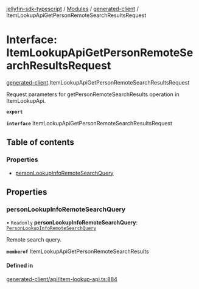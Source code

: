 [jellyfin-sdk-typescript](../README.md) / [Modules](../modules.md) / [generated-client](../modules/generated_client.md) / ItemLookupApiGetPersonRemoteSearchResultsRequest

# Interface: ItemLookupApiGetPersonRemoteSearchResultsRequest

[generated-client](../modules/generated_client.md).ItemLookupApiGetPersonRemoteSearchResultsRequest

Request parameters for getPersonRemoteSearchResults operation in ItemLookupApi.

**`export`**

**`interface`** ItemLookupApiGetPersonRemoteSearchResultsRequest

## Table of contents

### Properties

- [personLookupInfoRemoteSearchQuery](generated_client.ItemLookupApiGetPersonRemoteSearchResultsRequest.md#personlookupinforemotesearchquery)

## Properties

### personLookupInfoRemoteSearchQuery

• `Readonly` **personLookupInfoRemoteSearchQuery**: [`PersonLookupInfoRemoteSearchQuery`](generated_client.PersonLookupInfoRemoteSearchQuery.md)

Remote search query.

**`memberof`** ItemLookupApiGetPersonRemoteSearchResults

#### Defined in

[generated-client/api/item-lookup-api.ts:884](https://github.com/thornbill/jellyfin-sdk-typescript/blob/350a9a5/src/generated-client/api/item-lookup-api.ts#L884)
